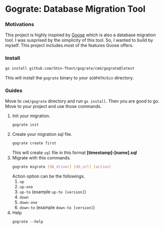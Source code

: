 # Gograte: Database Migration Tool

### Motivations

This project is highly inspired by [Goose](https://github.com/pressly/goose) which is also a database migration tool. I was susprised by the simplicity of this tool. So, I wanted to build by myself. This project includes most of the features Goose offers.

### Install

```sh
go install github.com/Shin-Thant/gograte/cmd/gograte@latest
```

This will install the `gograte` binary to your `$GOPATH/bin` directory.

### Guides

Move to `cmd/gograte` directory and run `go install`.
Then you are good to go.
Move to your project and use those commands.

1. Init your migration.
    ```sh
    gograte init
    ```
2. Create your migration sql file.
    ```sh
    gograte create first
    ```
    This will create `sql` file in this format **[timestamp]-[name].sql**
3. Migrate with this commands.
    ```sh
    gograte migrate [db_driver] [db_url] [action]
    ```
    Action option can be the followings.
    1. `up`
    2. `up-one`
    3. `up-to` (example `up-to [version]`)
    4. `down`
    5. `down-one`
    6. `down-to` (example `down-to [version]`)
4. Help
    ```
    gograte --help
    ```

